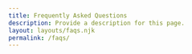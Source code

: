 ```yaml
---
title: Frequently Asked Questions
description: Provide a description for this page.
layout: layouts/faqs.njk
permalink: /faqs/
---
```

